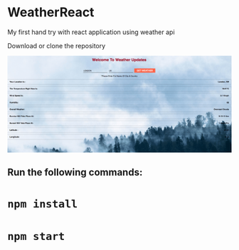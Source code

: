 # WeatherReact
My first hand try with react application using weather api

Download or clone the repository

![alt tag](./screen.png)


## Run the following commands: 
# `npm install`
# `npm start`
